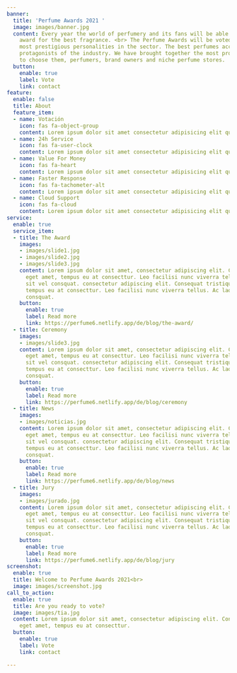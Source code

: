 ```yaml
---
banner:
  title: 'Perfume Awards 2021 '
  image: images/banner.jpg
  content: Every year the world of perfumery and its fans will be able to see the
    award for the best fragrance. <br> The Perfume Awards will be voted on by the
    most prestigious personalities in the sector. The best perfumes according to the
    protagonists of the industry. We have brought together the most prominent personalities
    to choose them, perfumers, brand owners and niche perfume stores.
  button:
    enable: true
    label: Vote
    link: contact
feature:
  enable: false
  title: About
  feature_item:
  - name: Votación
    icon: fas fa-object-group
    content: Lorem ipsum dolor sit amet consectetur adipisicing elit quam nihil
  - name: 24h Service
    icon: fas fa-user-clock
    content: Lorem ipsum dolor sit amet consectetur adipisicing elit quam nihil
  - name: Value For Money
    icon: fas fa-heart
    content: Lorem ipsum dolor sit amet consectetur adipisicing elit quam nihil
  - name: Faster Response
    icon: fas fa-tachometer-alt
    content: Lorem ipsum dolor sit amet consectetur adipisicing elit quam nihil
  - name: Cloud Support
    icon: fas fa-cloud
    content: Lorem ipsum dolor sit amet consectetur adipisicing elit quam nihil
service:
  enable: true
  service_item:
  - title: The Award
    images:
    - images/slide1.jpg
    - images/slide2.jpg
    - images/slide3.jpg
    content: Lorem ipsum dolor sit amet, consectetur adipiscing elit. Consequat tristique
      eget amet, tempus eu at consecttur. Leo facilisi nunc viverra tellus. Ac laoreet
      sit vel consquat. consectetur adipiscing elit. Consequat tristique eget amet,
      tempus eu at consecttur. Leo facilisi nunc viverra tellus. Ac laoreet sit vel
      consquat.
    button:
      enable: true
      label: Read more
      link: https://perfume6.netlify.app/de/blog/the-award/
  - title: Ceremony
    images:
    - images/slide3.jpg
    content: Lorem ipsum dolor sit amet, consectetur adipiscing elit. Consequat tristique
      eget amet, tempus eu at consecttur. Leo facilisi nunc viverra tellus. Ac laoreet
      sit vel consquat. consectetur adipiscing elit. Consequat tristique eget amet,
      tempus eu at consecttur. Leo facilisi nunc viverra tellus. Ac laoreet sit vel
      consquat.
    button:
      enable: true
      label: Read more
      link: https://perfume6.netlify.app/de/blog/ceremony
  - title: News
    images:
    - images/noticias.jpg
    content: Lorem ipsum dolor sit amet, consectetur adipiscing elit. Consequat tristique
      eget amet, tempus eu at consecttur. Leo facilisi nunc viverra tellus. Ac laoreet
      sit vel consquat. consectetur adipiscing elit. Consequat tristique eget amet,
      tempus eu at consecttur. Leo facilisi nunc viverra tellus. Ac laoreet sit vel
      consquat.
    button:
      enable: true
      label: Read more
      link: https://perfume6.netlify.app/de/blog/news
  - title: Jury
    images:
    - images/jurado.jpg
    content: Lorem ipsum dolor sit amet, consectetur adipiscing elit. Consequat tristique
      eget amet, tempus eu at consecttur. Leo facilisi nunc viverra tellus. Ac laoreet
      sit vel consquat. consectetur adipiscing elit. Consequat tristique eget amet,
      tempus eu at consecttur. Leo facilisi nunc viverra tellus. Ac laoreet sit vel
      consquat.
    button:
      enable: true
      label: Read more
      link: https://perfume6.netlify.app/de/blog/jury
screenshot:
  enable: true
  title: Welcome to Perfume Awards 2021<br>
  image: images/screenshot.jpg
call_to_action:
  enable: true
  title: Are you ready to vote?
  image: images/tia.jpg
  content: Lorem ipsum dolor sit amet, consectetur adipiscing elit. Consequat tristique
    eget amet, tempus eu at consecttur.
  button:
    enable: true
    label: Vote
    link: contact

---
```

